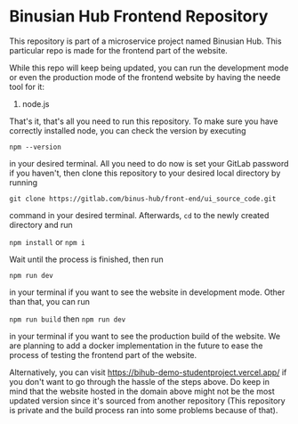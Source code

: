 # Binusian Hub Frontend Repository
This repository is part of a microservice project named Binusian Hub. This particular repo is made for the frontend part of the website. 

While this repo will keep being updated, you can run the development mode or even the production mode of the frontend website by having the neede tool for it:

1. node.js

That's it, that's all you need to run this repository. To make sure you have correctly installed node, you can check the version by executing 

`npm --version`

in your desired terminal. All you need to do now is set your GitLab password if you haven't, then clone this repository to your desired local directory by running 

`git clone https://gitlab.com/binus-hub/front-end/ui_source_code.git`

command in your desired terminal. Afterwards, `cd` to the newly created directory and run 

`npm install` or `npm i`

Wait until the process is finished, then run 

`npm run dev`

in your terminal if you want to see the website in development mode. Other than that, you can run 

`npm run build` then `npm run dev`

in your terminal if you want to see the production build of the website. We are planning to add a docker implementation in the future to ease the process of testing the frontend part of the website.

Alternatively, you can visit https://bihub-demo-studentproject.vercel.app/ if you don't want to go through the hassle of the steps above. Do keep in mind that the website hosted in the domain above might not be the most updated version since it's sourced from another repository (This repository is private and the build process ran into some problems because of that). 